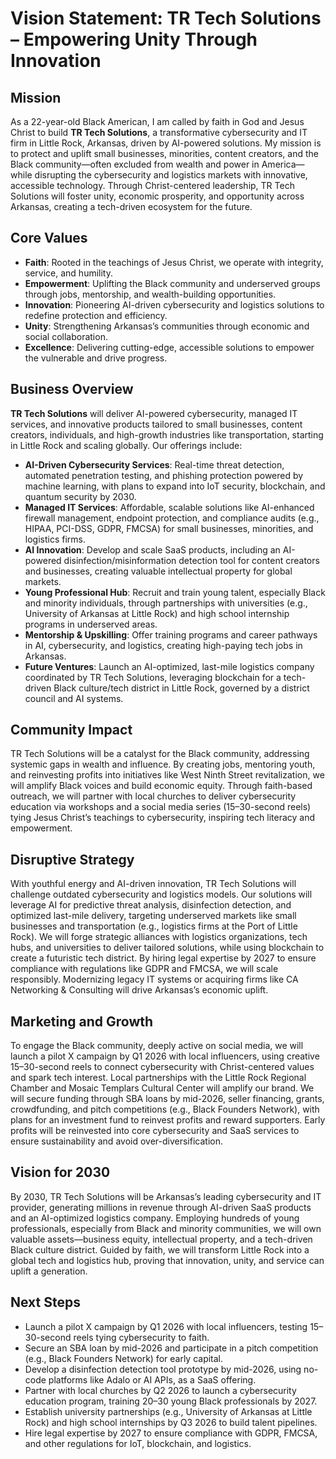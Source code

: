 # Vision Statement: TR Tech Solutions – Empowering Unity Through Innovation

## Mission
As a 22-year-old Black American, I am called by faith in God and Jesus Christ to build **TR Tech Solutions**, a transformative cybersecurity and IT firm in Little Rock, Arkansas, driven by AI-powered solutions. My mission is to protect and uplift small businesses, minorities, content creators, and the Black community—often excluded from wealth and power in America—while disrupting the cybersecurity and logistics markets with innovative, accessible technology. Through Christ-centered leadership, TR Tech Solutions will foster unity, economic prosperity, and opportunity across Arkansas, creating a tech-driven ecosystem for the future.

## Core Values
- **Faith**: Rooted in the teachings of Jesus Christ, we operate with integrity, service, and humility.
- **Empowerment**: Uplifting the Black community and underserved groups through jobs, mentorship, and wealth-building opportunities.
- **Innovation**: Pioneering AI-driven cybersecurity and logistics solutions to redefine protection and efficiency.
- **Unity**: Strengthening Arkansas’s communities through economic and social collaboration.
- **Excellence**: Delivering cutting-edge, accessible solutions to empower the vulnerable and drive progress.

## Business Overview
**TR Tech Solutions** will deliver AI-powered cybersecurity, managed IT services, and innovative products tailored to small businesses, content creators, individuals, and high-growth industries like transportation, starting in Little Rock and scaling globally. Our offerings include:
- **AI-Driven Cybersecurity Services**: Real-time threat detection, automated penetration testing, and phishing protection powered by machine learning, with plans to expand into IoT security, blockchain, and quantum security by 2030.
- **Managed IT Services**: Affordable, scalable solutions like AI-enhanced firewall management, endpoint protection, and compliance audits (e.g., HIPAA, PCI-DSS, GDPR, FMCSA) for small businesses, minorities, and logistics firms.
- **AI Innovation**: Develop and scale SaaS products, including an AI-powered disinfection/misinformation detection tool for content creators and businesses, creating valuable intellectual property for global markets.
- **Young Professional Hub**: Recruit and train young talent, especially Black and minority individuals, through partnerships with universities (e.g., University of Arkansas at Little Rock) and high school internship programs in underserved areas.
- **Mentorship & Upskilling**: Offer training programs and career pathways in AI, cybersecurity, and logistics, creating high-paying tech jobs in Arkansas.
- **Future Ventures**: Launch an AI-optimized, last-mile logistics company coordinated by TR Tech Solutions, leveraging blockchain for a tech-driven Black culture/tech district in Little Rock, governed by a district council and AI systems.

## Community Impact
TR Tech Solutions will be a catalyst for the Black community, addressing systemic gaps in wealth and influence. By creating jobs, mentoring youth, and reinvesting profits into initiatives like West Ninth Street revitalization, we will amplify Black voices and build economic equity. Through faith-based outreach, we will partner with local churches to deliver cybersecurity education via workshops and a social media series (15–30-second reels) tying Jesus Christ’s teachings to cybersecurity, inspiring tech literacy and empowerment.

## Disruptive Strategy
With youthful energy and AI-driven innovation, TR Tech Solutions will challenge outdated cybersecurity and logistics models. Our solutions will leverage AI for predictive threat analysis, disinfection detection, and optimized last-mile delivery, targeting underserved markets like small businesses and transportation (e.g., logistics firms at the Port of Little Rock). We will forge strategic alliances with logistics organizations, tech hubs, and universities to deliver tailored solutions, while using blockchain to create a futuristic tech district. By hiring legal expertise by 2027 to ensure compliance with regulations like GDPR and FMCSA, we will scale responsibly. Modernizing legacy IT systems or acquiring firms like CA Networking & Consulting will drive Arkansas’s economic uplift.

## Marketing and Growth
To engage the Black community, deeply active on social media, we will launch a pilot X campaign by Q1 2026 with local influencers, using creative 15–30-second reels to connect cybersecurity with Christ-centered values and spark tech interest. Local partnerships with the Little Rock Regional Chamber and Mosaic Templars Cultural Center will amplify our brand. We will secure funding through SBA loans by mid-2026, seller financing, grants, crowdfunding, and pitch competitions (e.g., Black Founders Network), with plans for an investment fund to reinvest profits and reward supporters. Early profits will be reinvested into core cybersecurity and SaaS services to ensure sustainability and avoid over-diversification.

## Vision for 2030
By 2030, TR Tech Solutions will be Arkansas’s leading cybersecurity and IT provider, generating millions in revenue through AI-driven SaaS products and an AI-optimized logistics company. Employing hundreds of young professionals, especially from Black and minority communities, we will own valuable assets—business equity, intellectual property, and a tech-driven Black culture district. Guided by faith, we will transform Little Rock into a global tech and logistics hub, proving that innovation, unity, and service can uplift a generation.

## Next Steps
- Launch a pilot X campaign by Q1 2026 with local influencers, testing 15–30-second reels tying cybersecurity to faith.
- Secure an SBA loan by mid-2026 and participate in a pitch competition (e.g., Black Founders Network) for early capital.
- Develop a disinfection detection tool prototype by mid-2026, using no-code platforms like Adalo or AI APIs, as a SaaS offering.
- Partner with local churches by Q2 2026 to launch a cybersecurity education program, training 20–30 young Black professionals by 2027.
- Establish university partnerships (e.g., University of Arkansas at Little Rock) and high school internships by Q3 2026 to build talent pipelines.
- Hire legal expertise by 2027 to ensure compliance with GDPR, FMCSA, and other regulations for IoT, blockchain, and logistics.
